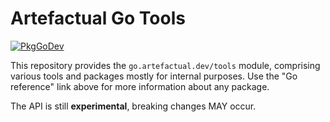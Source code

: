 # Artefactual Go Tools

[![PkgGoDev](https://pkg.go.dev/badge/go.artefactual.dev/tools)](https://pkg.go.dev/go.artefactual.dev/tools)

This repository provides the `go.artefactual.dev/tools` module, comprising
various tools and packages mostly for internal purposes. Use the "Go reference"
link above for more information about any package.

The API is still **experimental**, breaking changes MAY occur.

